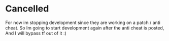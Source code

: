 # Cancelled
For now im stopping development since they are working on a patch / anti cheat.
So Im going to start development again after the anti cheat is posted, And I will bypass tf out of it :)
